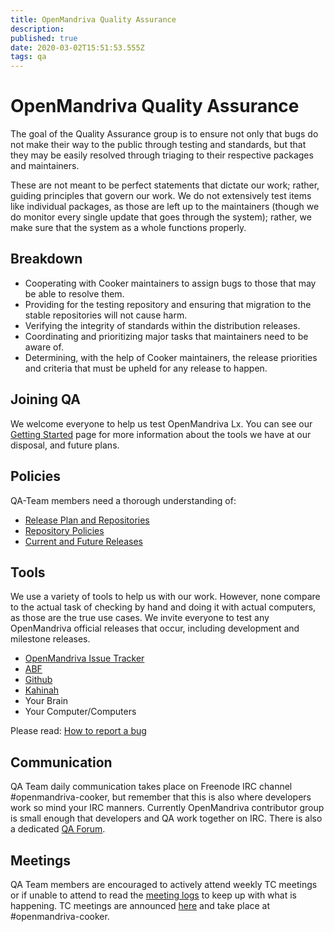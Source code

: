 ```yaml
---
title: OpenMandriva Quality Assurance
description: 
published: true
date: 2020-03-02T15:51:53.555Z
tags: qa
---
```


# OpenMandriva Quality Assurance

The goal of the Quality Assurance group is to ensure not only that bugs do not make their way to the public through testing and standards, but that they may be easily resolved through triaging to their respective packages and maintainers.

These are not meant to be perfect statements that dictate our work; rather, guiding principles that govern our work. We do not extensively test items like individual packages, as those are left up to the maintainers (though we do monitor every single update that goes through the system); rather, we make sure that the system as a whole functions properly. 

## Breakdown
- Cooperating with Cooker maintainers to assign bugs to those that may be able to resolve them.
- Providing for the testing repository and ensuring that migration to the stable repositories will not cause harm.
- Verifying the integrity of standards within the distribution releases.
- Coordinating and prioritizing major tasks that maintainers need to be aware of.
- Determining, with the help of Cooker maintainers, the release priorities and criteria that must be upheld for any release to happen.

## Joining QA
We welcome everyone to help us test OpenMandriva Lx.
You can see our [Getting Started](/dev/QA_Getting_Started) page for more information about the tools we have at our disposal, and future plans. 

## Policies
QA-Team members need a thorough understanding of:

- [Release Plan and Repositories](/doc/release_plan_and_repositories)
- [Repository Policies](/dev/Repository_Policies)
- [Current and Future Releases](/releases)

## Tools
We use a variety of tools to help us with our work. However, none compare to the actual task of checking by hand and doing it with actual computers, as those are the true use cases.
We invite everyone to test any OpenMandriva official releases that occur, including development and milestone releases.

- [OpenMandriva Issue Tracker](http://issues.openmandriva.org/)
- [ABF](https://abf.openmandriva.org/projects)
- [Github](https://github.com/OpenMandrivaSoftware)
- [Kahinah](https://kahinah.rxu.tech/)
- Your Brain
- Your Computer/Computers

Please read: [How to report a bug](/doc/How_to_report_a_bug)

## Communication
QA Team daily communication takes place on Freenode IRC channel #openmandriva-cooker, but remember that this is also where developers work so mind your IRC manners.
Currently OpenMandriva contributor group is small enough that developers and QA work together on IRC.
There is also a dedicated [QA Forum](https://forum.openmandriva.org/c/en/qa).

## Meetings
QA Team members are encouraged to actively attend weekly TC meetings or if unable to attend to read the [meeting logs](https://chwido.openmandriva.org/meetings/%23openmandriva-cooker/) to keep up with what is happening.
TC meetings are announced [here](https://forum.openmandriva.org/t/events-and-meetings-calendar/2735) and take place at #openmandriva-cooker. 


